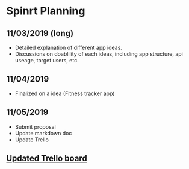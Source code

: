 # Spinrt Planning

## 11/03/2019 (long)
* Detailed explanation of different app ideas.
* Discussions on doablility of each ideas, including app structure, api useage, target users, etc.

## 11/04/2019
* Finalized on a idea (Fitness tracker app)

## 11/05/2019
* Submit proposal
* Update markdown doc
* Update Trello 

## [Updated Trello board](https://trello.com/b/FIhooiXX/ecs189e-project)
